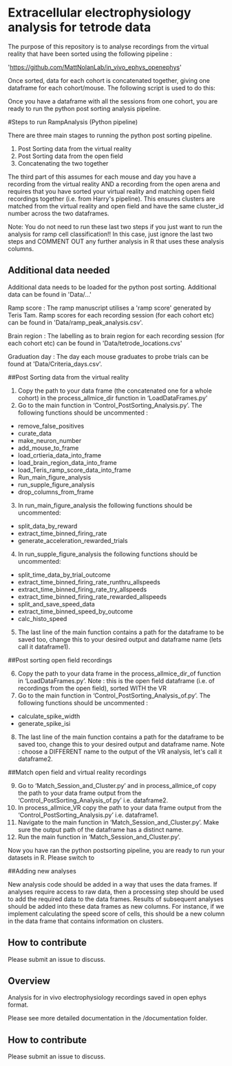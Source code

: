 # Extracellular electrophysiology analysis for tetrode data

The purpose of this repository is to analyse recordings from the virtual reality that have been sorted using the following pipeline :

'https://github.com/MattNolanLab/in_vivo_ephys_openephys'


Once sorted, data for each cohort is concatenated together, giving one dataframe for each cohort/mouse. The following script is used to do this:

Once you have a dataframe with all the sessions from one cohort, you are ready to run the python post sorting analysis pipeline. 


#Steps to run RampAnalysis (Python pipeline)

There are three main stages to running the python post sorting pipeline. 

1. Post Sorting data from the virtual reality
2. Post Sorting data from the open field 
3. Concatenating the two together

The third part of this assumes for each mouse and day you have a recording from the virtual reality AND a recording from the open arena and requires that you have sorted your virtual reality and matching open field recordings together (i.e. from Harry's pipeline). This ensures clusters are matched from the virtual reality and open field and have the same cluster_id number across the two dataframes.

Note: You do not need to run these last two steps if you just want to run the analysis for ramp cell classification!! In this case, just ignore the last two steps and COMMENT OUT any further analysis in R that uses these analysis columns. 

## Additional data needed

Additional data needs to be loaded for the python post sorting. Additional data can be found in 'Data/...'

Ramp score :
The ramp manuscript utilises a 'ramp score' generated by Teris Tam. Ramp scores for each recording session (for each cohort etc) can be found in 'Data/ramp_peak_analysis.csv'. 

Brain region : 
The labelling as to brain region for each recording session (for each cohort etc) can be found in 'Data/tetrode_locations.cvs'

Graduation day :
The day each mouse graduates to probe trials can be found at 'Data/Criteria_days.csv'.


##Post Sorting data from the virtual reality

1. Copy the path to your data frame (the concatenated one for a whole cohort) in the process_allmice_dir function in ‘LoadDataFrames.py’
2. Go to the main function in ‘Control_PostSorting_Analysis.py’. The following functions should be uncommented : 
- remove_false_positives
- curate_data
- make_neuron_number
- add_mouse_to_frame
- load_crtieria_data_into_frame
- load_brain_region_data_into_frame
- load_Teris_ramp_score_data_into_frame
- Run_main_figure_analysis   
- run_supple_figure_analysis
- drop_columns_from_frame

3. In run_main_figure_analysis  the following functions should be uncommented: 
- split_data_by_reward
- extract_time_binned_firing_rate
- generate_acceleration_rewarded_trials
  
4. In run_supple_figure_analysis the following functions should be uncommented:
- split_time_data_by_trial_outcome
- extract_time_binned_firing_rate_runthru_allspeeds
- extract_time_binned_firing_rate_try_allspeeds
- extract_time_binned_firing_rate_rewarded_allspeeds
- split_and_save_speed_data
- extract_time_binned_speed_by_outcome
- calc_histo_speed

5. The last line of the main function contains a path for the dataframe to be saved too, change this to your desired output and dataframe name (lets call it dataframe1). 
 
##Post sorting open field recordings

6. Copy the path to your data frame in the process_allmice_dir_of function in ‘LoadDataFrames.py’. Note : this is the open field dataframe (i.e. of recordings from the open field), sorted WITH the VR
7. Go to the main function in ‘Control_PostSorting_Analysis_of.py’. The following functions should be uncommented : 
- calculate_spike_width
- generate_spike_isi

8. The last line of the main function contains a path for the dataframe to be saved too, change this to your desired output and dataframe name. Note : choose a DIFFERENT name to the output of the VR analysis, let's call it dataframe2.  

##Match open field and virtual reality recordings

9. Go to ‘Match_Session_and_Cluster.py’ and in process_allmice_of copy the path to your data frame output from the ‘Control_PostSorting_Analysis_of.py’ i.e. dataframe2. 
10. In process_allmice_VR copy the path to your data frame output from the ‘Control_PostSorting_Analysis.py’ i.e. dataframe1. 
11. Navigate to the main function in ‘Match_Session_and_Cluster.py’. Make sure the output path of the dataframe has a distinct name. 
12. Run the main function in ‘Match_Session_and_Cluster.py’.

Now you have ran the python postsorting pipeline, you are ready to run your datasets in R. Please switch to 

##Adding new analyses

New analysis code should be added in a way that uses the data frames. If analyses require access to raw data, then a processing step should be used to add the required data to the data frames. Results of subsequent analyses should be added into these data frames as new columns. For instance, if we implement calculating the speed score of cells, this should be a new column in the data frame that contains information on clusters.

## How to contribute
Please submit an issue to discuss.

## Overview
Analysis for in vivo electrophysiology recordings saved in open ephys format. 


Please see more detailed documentation in the /documentation folder.


## How to contribute
Please submit an issue to discuss.
